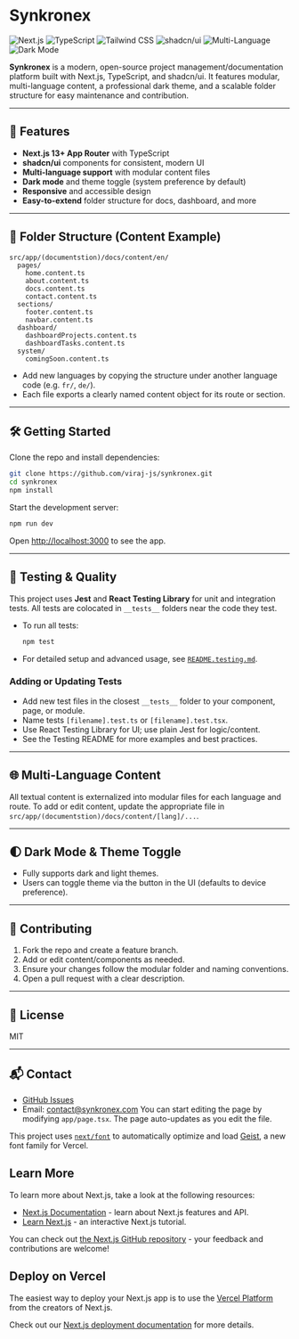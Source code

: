 # Synkronex

![Next.js](https://img.shields.io/badge/Next.js-13+-black?logo=nextdotjs)
![TypeScript](https://img.shields.io/badge/TypeScript-blue?logo=typescript)
![Tailwind CSS](https://img.shields.io/badge/TailwindCSS-2E3A4C?logo=tailwindcss&logoColor=white)
![shadcn/ui](https://img.shields.io/badge/shadcn/ui-%23F7DF1E.svg?logo=react)
![Multi-Language](https://img.shields.io/badge/Multi--Language-enabled-green)
![Dark Mode](https://img.shields.io/badge/Dark%20Mode-Enabled-22272e)

**Synkronex** is a modern, open-source project management/documentation platform built with Next.js, TypeScript, and shadcn/ui. It features modular, multi-language content, a professional dark theme, and a scalable folder structure for easy maintenance and contribution.

---

## 🚀 Features

- **Next.js 13+ App Router** with TypeScript
- **shadcn/ui** components for consistent, modern UI
- **Multi-language support** with modular content files
- **Dark mode** and theme toggle (system preference by default)
- **Responsive** and accessible design
- **Easy-to-extend** folder structure for docs, dashboard, and more

---

## 📁 Folder Structure (Content Example)

```
src/app/(documentstion)/docs/content/en/
  pages/
    home.content.ts
    about.content.ts
    docs.content.ts
    contact.content.ts
  sections/
    footer.content.ts
    navbar.content.ts
  dashboard/
    dashboardProjects.content.ts
    dashboardTasks.content.ts
  system/
    comingSoon.content.ts
```

- Add new languages by copying the structure under another language code (e.g. `fr/`, `de/`).
- Each file exports a clearly named content object for its route or section.

---

## 🛠️ Getting Started

Clone the repo and install dependencies:

```bash
git clone https://github.com/viraj-js/synkronex.git
cd synkronex
npm install
```

Start the development server:

```bash
npm run dev
```

Open [http://localhost:3000](http://localhost:3000) to see the app.

---

## 🧪 Testing & Quality

This project uses **Jest** and **React Testing Library** for unit and integration tests. All tests are colocated in `__tests__` folders near the code they test.

- To run all tests:
  ```bash
  npm test
  ```
- For detailed setup and advanced usage, see [`README.testing.md`](./README.testing.md).

### Adding or Updating Tests
- Add new test files in the closest `__tests__` folder to your component, page, or module.
- Name tests `[filename].test.ts` or `[filename].test.tsx`.
- Use React Testing Library for UI; use plain Jest for logic/content.
- See the Testing README for more examples and best practices.

---

## 🌐 Multi-Language Content

All textual content is externalized into modular files for each language and route. To add or edit content, update the appropriate file in `src/app/(documentstion)/docs/content/[lang]/...`.

---

## 🌓 Dark Mode & Theme Toggle

- Fully supports dark and light themes.
- Users can toggle theme via the button in the UI (defaults to device preference).

---

## 🤝 Contributing

1. Fork the repo and create a feature branch.
2. Add or edit content/components as needed.
3. Ensure your changes follow the modular folder and naming conventions.
4. Open a pull request with a clear description.

---

## 📄 License

MIT

---

## 📬 Contact

- [GitHub Issues](https://github.com/viraj-js/synkronex/issues)
- Email: contact@synkronex.com
You can start editing the page by modifying `app/page.tsx`. The page auto-updates as you edit the file.

This project uses [`next/font`](https://nextjs.org/docs/app/building-your-application/optimizing/fonts) to automatically optimize and load [Geist](https://vercel.com/font), a new font family for Vercel.

## Learn More

To learn more about Next.js, take a look at the following resources:

- [Next.js Documentation](https://nextjs.org/docs) - learn about Next.js features and API.
- [Learn Next.js](https://nextjs.org/learn) - an interactive Next.js tutorial.

You can check out [the Next.js GitHub repository](https://github.com/vercel/next.js) - your feedback and contributions are welcome!

## Deploy on Vercel

The easiest way to deploy your Next.js app is to use the [Vercel Platform](https://vercel.com/new?utm_medium=default-template&filter=next.js&utm_source=create-next-app&utm_campaign=create-next-app-readme) from the creators of Next.js.

Check out our [Next.js deployment documentation](https://nextjs.org/docs/app/building-your-application/deploying) for more details.
